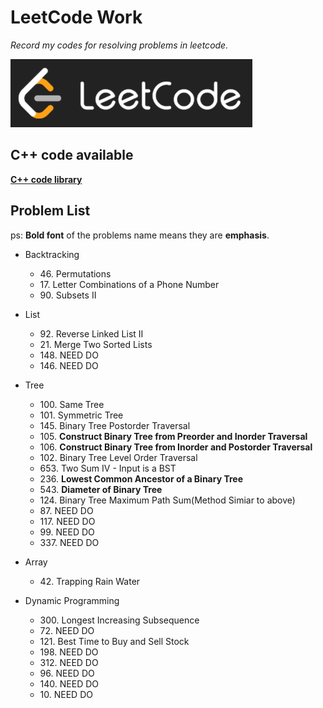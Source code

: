 # LeetCode Work

*Record my codes for resolving problems in leetcode.*

![leetcode_logo](https://github.com/ExWang/leetcode_work/blob/master/pics/leetcode_logo.png "LeetCode Logo")


## C++ code available
[**C++ code library**](https://github.com/ExWang/leetcode_work/tree/master/cpp)

## Problem List
ps: **Bold font** of the problems name means they are **emphasis**.  
+ Backtracking
	- 46\. Permutations
	- 17\. Letter Combinations of a Phone Number
	- 90\. Subsets II
	
+ List
	- 92\. Reverse Linked List II
	- 21\. Merge Two Sorted Lists
	- 148\. NEED DO
	- 146\. NEED DO

+ Tree
	- 100\. Same Tree
	- 101\. Symmetric Tree
	- 145\. Binary Tree Postorder Traversal
	- 105\. **Construct Binary Tree from Preorder and Inorder Traversal**
	- 106\. **Construct Binary Tree from Inorder and Postorder Traversal**
	- 102\. Binary Tree Level Order Traversal
	- 653\. Two Sum IV - Input is a BST
	- 236\. **Lowest Common Ancestor of a Binary Tree**
	- 543\. **Diameter of Binary Tree**
	- 124\. Binary Tree Maximum Path Sum(Method Simiar to above)
	- 87\. NEED DO
	- 117\. NEED DO
	- 99\. NEED DO
	- 337\. NEED DO

+ Array
	- 42\. Trapping Rain Water

+ Dynamic Programming
	- 300\. Longest Increasing Subsequence
	- 72\. NEED DO
	- 121\. Best Time to Buy and Sell Stock
	- 198\. NEED DO
	- 312\. NEED DO
	- 96\. NEED DO
	- 140\. NEED DO
	- 10\. NEED DO

